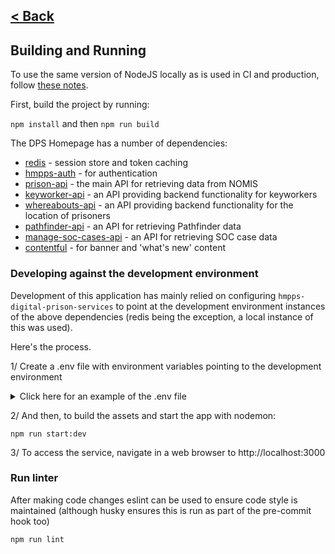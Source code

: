 [< Back](../README.md)
---

## Building and Running

To use the same version of NodeJS locally as is used in CI and production, follow [these notes](nvm.md).

First, build the project by running:

`npm install` and then `npm run build`

The DPS Homepage has a number of dependencies:

* [redis](https://redis.io/) - session store and token caching
* [hmpps-auth](https://github.com/ministryofjustice/hmpps-auth) - for authentication
* [prison-api](https://github.com/ministryofjustice/prison-api) - the main API for retrieving data from NOMIS
* [keyworker-api](https://github.com/ministryofjustice/keyworker-api) - an API providing backend functionality for keyworkers
* [whereabouts-api](https://github.com/ministryofjustice/whereabouts-api) - an API providing backend functionality for the location of prisoners
* [pathfinder-api](https://github.com/ministryofjustice/pathfinder-api) - an API for retrieving Pathfinder data
* [manage-soc-cases-api](https://github.com/ministryofjustice/manage-soc-cases-api) - an API for retrieving SOC case data
* [contentful](https://graphql.contentful.com) - for banner and 'what's new' content

### Developing against the development environment
Development of this application has mainly relied on configuring `hmpps-digital-prison-services` to point at the development 
environment instances of the above dependencies (redis being the exception, a local instance of this was used).

Here's the process.

1/ Create a .env file with environment variables pointing to the development environment
<details>
<summary>Click here for an example of the .env file</summary>
<br>
Note, credentials need to be retrieved from the dev kubernetes secrets to provide the missing auth and contentful variables.

```
PORT=3000
API_CLIENT_ID=
API_CLIENT_SECRET=
SYSTEM_CLIENT_ID=
SYSTEM_CLIENT_SECRET=
ENVIRONMENT_NAME=DEV
NODE_ENV=dev
COMPONENT_API_LATEST=true
TOKEN_VERIFICATION_ENABLED=false
CONTENTFUL_HOST=https://graphql.eu.contentful.com
CONTENTFUL_ENVIRONMENT=master
CONTENTFUL_ACCESS_TOKEN=
CONTENTFUL_SPACE_ID=
ACTIVITIES_URL=https://activities-dev.prison.service.justice.gov.uk/activities
APPOINTMENTS_URL=https://activities-dev.prison.service.justice.gov.uk/appointments
CATEGORISATION_UI_URL=https://dev.offender-categorisation.service.justice.gov.uk
CHECK_MY_DIARY_URL=https://check-my-diary-dev.prison.service.justice.gov.uk?fromDPS=true
DEV_COMPONENT_API_URL=https://frontend-components-dev.hmpps.service.justice.gov.uk
COMPONENT_API_URL=https://frontend-components-dev.hmpps.service.justice.gov.uk
CREATE_AND_VARY_A_LICENCE_URL=https://create-and-vary-a-licence-dev.hmpps.service.justice.gov.uk
DIGITAL_PRISONS_URL=https://digital-dev.prison.service.justice.gov.uk
GET_SOMEONE_READY_FOR_WORK_URL=https://get-ready-for-work-dev.hmpps.service.justice.gov.uk
HISTORICAL_PRISONER_APPLICATION_URL=https://historical-prisoner-dev.prison.service.justice.gov.uk
HMPPS_AUTH_URL=https://sign-in-dev.hmpps.service.justice.gov.uk/auth
HMPPS_COOKIE_DOMAIN=digital-dev.prison.service.justice.gov.uk
INCENTIVES_URL=https://incentives-ui-dev.hmpps.service.justice.gov.uk
INGRESS_URL=http://localhost:3000
KEYWORKER_API_URL=https://keyworker-api-dev.prison.service.justice.gov.uk
LEARNING_AND_WORK_PROGRESS_URL=https://learning-and-work-progress-dev.hmpps.service.justice.gov.uk
LEGACY_PRISON_VISITS_URL=https://prison-visits-booking-staff-dev.apps.live.cloud-platform.service.justice.gov.uk
LICENCES_URL=https://licences-dev.prison.service.justice.gov.uk
MANAGE_ADJUDICATIONS_URL=https://manage-adjudications-dev.hmpps.service.justice.gov.uk
MANAGE_AUTH_ACCOUNTS_URL=https://manage-users-dev.hmpps.service.justice.gov.uk
MANAGE_OFFENCES_URL=https://manage-offences-dev.hmpps.service.justice.gov.uk
MANAGE_PRISON_VISITS_URL=https://manage-prison-visits-dev.prison.service.justice.gov.uk
MANAGE_RESTRICTED_PATIENTS_URL=https://manage-restricted-patients-dev.hmpps.service.justice.gov.uk
MERCURY_SUBMIT_URL=https://submit-a-mercury-report-dev.hmpps.service.justice.gov.uk
MOIC_URL=https://dev.moic.service.justice.gov.uk
OAUTH_ENDPOINT_URL=https://sign-in-dev.hmpps.service.justice.gov.uk/auth
OMIC_URL=https://dev.manage-key-workers.service.justice.gov.uk
PATHFINDER_ENDPOINT_API_URL=https://dev-api.pathfinder.service.justice.gov.uk
PATHFINDER_UI_URL=https://dev.pathfinder.service.justice.gov.uk
PECS_URL=https://hmpps-book-secure-move-frontend-staging.apps.live-1.cloud-platform.service.justice.gov.uk
PIN_PHONES_URL=https://pcms-dev.prison.service.justice.gov.uk
PREPARE_SOMEONE_FOR_RELEASE_URL=https://resettlement-passport-ui-dev.hmpps.service.justice.gov.uk
PRISON_API_URL=https://prison-api-dev.prison.service.justice.gov.uk
SECURE_SOCIAL_VIDEO_CALLS_URL=https://auth.dev.prisonvideo.com/accounts/login/oauth/redirect
SEND_LEGAL_MAIL_URL=https://check-rule39-mail-dev.prison.service.justice.gov.uk
SOC_API_URL=https://manage-soc-cases-api-dev.hmpps.service.justice.gov.uk
SOC_UI_URL=https://manage-soc-cases-dev.hmpps.service.justice.gov.uk
TOKEN_VERIFICATION_API_URL=https://token-verification-api-dev.prison.service.justice.gov.uk
USE_OF_FORCE_URL=https://dev.use-of-force.service.justice.gov.uk
WELCOME_PEOPLE_INTO_PRISON_URL=https://welcome-dev.prison.service.justice.gov.uk
WHEREABOUTS_ENDPOINT_URL=https://whereabouts-api-dev.service.justice.gov.uk
PRISONER_SEARCH_API_URL=https://prisoner-search-dev.prison.service.justice.gov.uk
PRISONER_PROFILE_URL=https://prisoner-dev.digital.prison.service.justice.gov.uk

```
</details>

2/ And then, to build the assets and start the app with nodemon:
```
npm run start:dev
```

3/ To access the service, navigate in a web browser to http://localhost:3000

### Run linter

After making code changes eslint can be used to ensure code style is maintained
(although husky ensures this is run as part of the pre-commit hook too)
```
npm run lint
```
